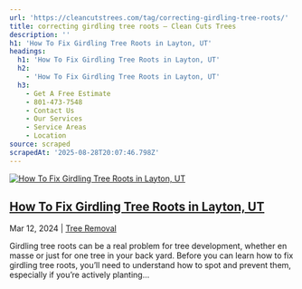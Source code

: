 ```yaml
---
url: 'https://cleancutstrees.com/tag/correcting-girdling-tree-roots/'
title: correcting girdling tree roots – Clean Cuts Trees
description: ''
h1: 'How To Fix Girdling Tree Roots in Layton, UT'
headings:
  h1: 'How To Fix Girdling Tree Roots in Layton, UT'
  h2:
    - 'How To Fix Girdling Tree Roots in Layton, UT'
  h3:
    - Get A Free Estimate
    - 801-473-7548
    - Contact Us
    - Our Services
    - Service Areas
    - Location
source: scraped
scrapedAt: '2025-08-28T20:07:46.798Z'
---
```

[![How To Fix Girdling Tree Roots in Layton, UT](./assets/fd1d2d98567a999e5e0b447989ed1d31eac86e7a.jpg)](https://cleancutstrees.com/2024/03/12/how-to-fix-girdling-tree-roots/)

## [How To Fix Girdling Tree Roots in Layton, UT](https://cleancutstrees.com/2024/03/12/how-to-fix-girdling-tree-roots/)

Mar 12, 2024 | [Tree Removal](https://cleancutstrees.com/category/tree-removal/)

Girdling tree roots can be a real problem for tree development, whether en masse or just for one tree in your back yard. Before you can learn how to fix girdling tree roots, you’ll need to understand how to spot and prevent them, especially if you’re actively planting...
